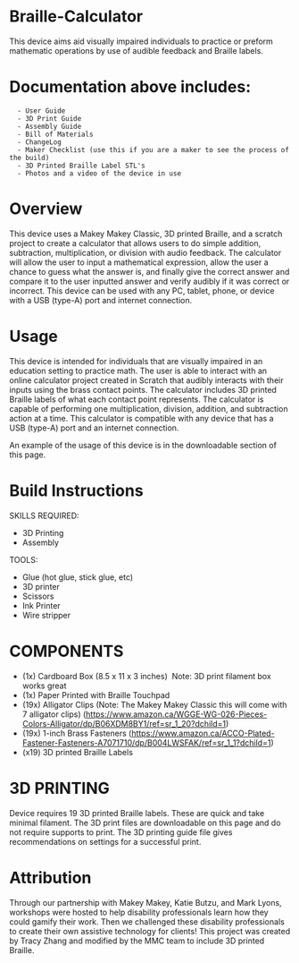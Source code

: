 # Braille-Calculator
This device aims aid visually impaired individuals to practice or preform mathematic operations by use of audible feedback and Braille labels.

# Documentation above includes: 
      - User Guide
      - 3D Print Guide
      - Assembly Guide
      - Bill of Materials
      - ChangeLog
      - Maker Checklist (use this if you are a maker to see the process of the build)
      - 3D Printed Braille Label STL's
      - Photos and a video of the device in use 
      


# Overview

This device uses a Makey Makey Classic, 3D printed Braille, and a scratch project to create a calculator that allows users to do simple addition, subtraction, multiplication, or division with audio feedback. The calculator will allow the user to input a mathematical expression, allow the user a chance to guess what the answer is, and finally give the correct answer and compare it to the user inputted answer and verify audibly if it was correct or incorrect. This device can be used with any PC, tablet, phone, or device with a USB (type-A) port and internet connection.

# Usage

This device is intended for individuals that are visually impaired in an education setting to practice math. The user is able to interact with an online calculator project created in Scratch that audibly interacts with their inputs using the brass contact points. The calculator includes 3D printed Braille labels of what each contact point represents. The calculator is capable of performing one multiplication, division, addition, and subtraction action at a time. This calculator is compatible with any device that has a USB (type-A) port and an internet connection.

An example of the usage of this device is in the downloadable section of this page.

# Build Instructions

SKILLS REQUIRED:

- 3D Printing
- Assembly

TOOLS:

- Glue (hot glue, stick glue, etc)
- 3D printer
- Scissors
- Ink Printer
- Wire stripper

# COMPONENTS

- (1x) Cardboard Box (8.5 x 11 x 3 inches)  Note: 3D print filament box works great
- (1x) Paper Printed with Braille Touchpad
- (19x) Alligator Clips (Note: The Makey Makey Classic this will come with 7 alligator clips) (https://www.amazon.ca/WGGE-WG-026-Pieces-Colors-Alligator/dp/B06XDM8BY1/ref=sr_1_20?dchild=1)
- (19x) 1-inch Brass Fasteners (https://www.amazon.ca/ACCO-Plated-Fastener-Fasteners-A7071710/dp/B004LWSFAK/ref=sr_1_1?dchild=1)
- (x19) 3D printed Braille Labels

# 3D PRINTING

Device requires 19 3D printed Braille labels. These are quick and take minimal filament. The 3D print files are downloadable on this page and do not require supports to print. The 3D printing guide file gives recommendations on settings for a successful print.

# Attribution

Through our partnership with Makey Makey, Katie Butzu, and Mark Lyons, workshops were hosted to help disability professionals learn how they could gamify their work. Then we challenged these disability professionals to create their own assistive technology for clients! This project was created by Tracy Zhang and modified by the MMC team to include 3D printed Braille.
